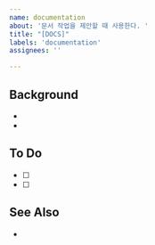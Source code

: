 ```yaml
---
name: documentation
about: '문서 작업을 제안할 때 사용한다. '
title: "[DOCS]"
labels: 'documentation'
assignees: ''

---
```


## Background
-
-

## To Do
- [ ] 
- [ ]

## See Also
-
